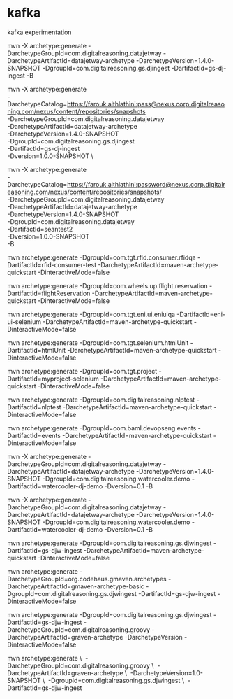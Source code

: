 # kafka
kafka experimentation

mvn -X archetype:generate -DarchetypeGroupId=com.digitalreasoning.datajetway -DarchetypeArtifactId=datajetway-archetype -DarchetypeVersion=1.4.0-SNAPSHOT -DgroupId=com.digitalreasoning.gs.djingest -DartifactId=gs-dj-ingest -B

mvn -X archetype:generate \
-DarchetypeCatalog=https://farouk.althlathini:pass@nexus.corp.digitalreasoning.com/nexus/content/repositories/snapshots \
-DarchetypeGroupId=com.digitalreasoning.datajetway \
-DarchetypeArtifactId=datajetway-archetype \
-DarchetypeVersion=1.4.0-SNAPSHOT \
-DgroupId=com.digitalreasoning.gs.djingest \
-DartifactId=gs-dj-ingest \
-Dversion=1.0.0-SNAPSHOT \

mvn -X archetype:generate \
-DarchetypeCatalog=https://farouk.althlathini:password@nexus.corp.digitalreasoning.com/nexus/content/repositories/snapshots/ \
-DarchetypeGroupId=com.digitalreasoning.datajetway \
-DarchetypeArtifactId=datajetway-archetype \
-DarchetypeVersion=1.4.0-SNAPSHOT \
-DgroupId=com.digitalreasoning.datajetway \
-DartifactId=seantest2 \
-Dversion=1.0.0-SNAPSHOT \
-B

mvn archetype:generate -DgroupId=com.tgt.rfid.consumer.rfidqa -DartifactId=rfid-consumer-test -DarchetypeArtifactId=maven-archetype-quickstart -DinteractiveMode=false

mvn archetype:generate -DgroupId=com.wheels.up.flight.reservation -DartifactId=flightReservation -DarchetypeArtifactId=maven-archetype-quickstart -DinteractiveMode=false

mvn archetype:generate -DgroupId=com.tgt.eni.ui.eniuiqa -DartifactId=eni-ui-selenium -DarchetypeArtifactId=maven-archetype-quickstart -DinteractiveMode=false

mvn archetype:generate -DgroupId=com.tgt.selenium.htmlUnit -DartifactId=htmlUnit -DarchetypeArtifactId=maven-archetype-quickstart -DinteractiveMode=false

mvn archetype:generate -DgroupId=com.tgt.project -DartifactId=myproject-selenium -DarchetypeArtifactId=maven-archetype-quickstart -DinteractiveMode=false

mvn archetype:generate -DgroupId=com.digitalreasoning.nlptest -DartifactId=nlptest -DarchetypeArtifactId=maven-archetype-quickstart -DinteractiveMode=false


mvn archetype:generate -DgroupId=com.baml.devopseng.events -DartifactId=events -DarchetypeArtifactId=maven-archetype-quickstart -DinteractiveMode=false

mvn -X archetype:generate -DarchetypeGroupId=com.digitalreasoning.datajetway -DarchetypeArtifactId=datajetway-archetype -DarchetypeVersion=1.4.0-SNAPSHOT -DgroupId=com.digitalreasoning.watercooler.demo -DartifactId=watercooler-dj-demo -Dversion=0.1 -B

mvn -X archetype:generate -DarchetypeGroupId=com.digitalreasoning.datajetway -DarchetypeArtifactId=datajetway-archetype -DarchetypeVersion=1.4.0-SNAPSHOT -DgroupId=com.digitalreasoning.watercooler.demo -DartifactId=watercooler-dj-demo -Dversion=0.1 -B


mvn archetype:generate -DgroupId=com.digitalreasoning.gs.djwingest -DartifactId=gs-djw-ingest -DarchetypeArtifactId=maven-archetype-quickstart -DinteractiveMode=false

mvn archetype:generate -DarchetypeGroupId=org.codehaus.gmaven.archetypes -DarchetypeArtifactId=gmaven-archetype-basic -DgroupId=com.digitalreasoning.gs.djwingest -DartifactId=gs-djw-ingest -DinteractiveMode=false

mvn archetype:generate -DgroupId=com.digitalreasoning.gs.djwingest -DartifactId=gs-djw-ingest -DarchetypeGroupId=com.digitalreasoning.groovy -DarchetypeArtifactId=graven-archetype -DarchetypeVersion -DinteractiveMode=false

mvn archetype:generate \  -DarchetypeGroupId=com.digitalreasoning.groovy \  -DarchetypeArtifactId=graven-archetype \  -DarchetypeVersion=1.0-SNAPSHOT \  -DgroupId=com.digitalreasoning.gs.djwingest \  -DartifactId=gs-djw-ingest



